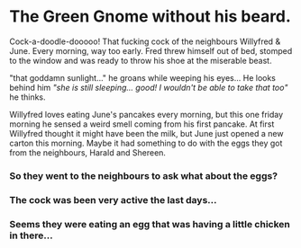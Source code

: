 # The Green Gnome without his beard.

Cock-a-doodle-dooooo!
That fucking cock of the neighbours Willyfred & June. Every morning, way too early.
Fred threw himself out of bed, stomped to the window and was ready to throw his shoe at the miserable beast.

"that goddamn sunlight..." he groans while weeping his eyes... He looks behind him _"she is still sleeping... good! I wouldn't be able to take that too"_ he thinks.

Willyfred loves eating June's pancakes every morning, but this one friday morning he sensed a weird smell coming from his first pancake.
At first Willyfred thought it might have been the milk, but June just opened a new carton this morning.
Maybe it had something to do with the eggs they got from the neighbours, Harald and Shereen.

### So they went to the neighbours to ask what about the eggs?

### The cock was been very active the last days...

### Seems they were eating an egg that was having a little chicken in there...
